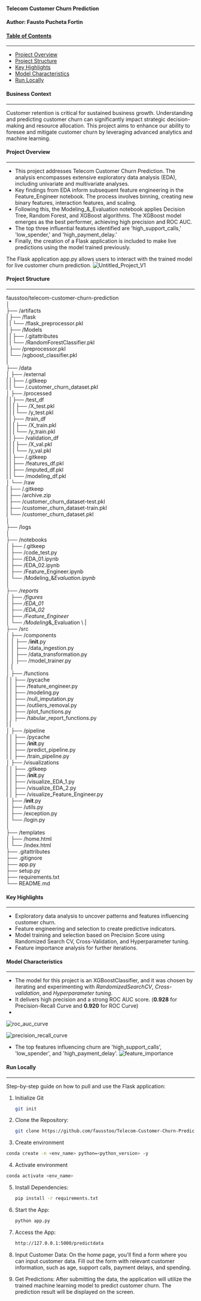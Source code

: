 #### **Telecom Customer Churn Prediction**
#### Author: **Fausto Pucheta Fortin**


#### <u>**Table of Contents**</u>
---
- [Project Overview](#Project-Overview)
- [Project Structure](#Project-Structure)
- [Key Highlights](#Key-Highlights)
- [Model Characteristics](#Model-Characteristics)
- [Run Locally](#Run-Locally)


#### **Business Context**
---
Customer retention is critical for sustained business growth. Understanding and predicting customer churn can significantly impact strategic decision-making and resource allocation. This project aims to enhance our ability to foresee and mitigate customer churn by leveraging advanced analytics and machine learning.


#### **Project Overview**
---
- This project addresses Telecom Customer Churn Prediction. The analysis encompasses extensive exploratory data analysis (EDA), including univariate and multivariate analyses.
- Key findings from EDA inform subsequent feature engineering in the Feature_Engineer notebook. The process involves binning, creating new binary features, interaction features, and scaling.
-  Following this, the Modeling_&_Evaluation notebook applies Decision Tree, Random Forest, and XGBoost algorithms. The XGBoost model emerges as the best performer, achieving high precision and ROC AUC.
-  The top three influential features identified are 'high_support_calls,' 'low_spender,' and 'high_payment_delay.' 
- Finally, the creation of a Flask application is included to make live predictions using the model trained previously.

The Flask application app.py allows users to interact with the trained model for live customer churn prediction.
![Untitled_Project_V1](https://github.com/fausstoo/Telecom-Customer-Churn-Prediction/assets/59534169/9d0ba389-91ae-4612-965e-576227772f69)


#### **Project Structure** 
---
fausstoo/telecom-customer-churn-prediction \
│ \
├── /artifacts \
|   ├── /flask \
|   |  └── /flask_preprocessor.pkl \
|   ├── /Models \
|   |  ├── /.gitattributes \
|   |  └── /RandomForestClassifier.pkl \
|   ├── /preprocessor.pkl \
|   └── /xgboost_classifier.pkl \
| \
├── /data \
│   ├── /external \
|   |  ├── /.gitkeep \
|   |  └── /.customer_churn_dataset.pkl \
│   ├── /processed \
|   |  ├── /test_df \
|   |  |  ├── /X_test.pkl \
|   |  |  └── /y_test.pkl \
|   |  ├── /train_df \
|   |  |  ├── /X_train.pkl \
|   |  |  └── /y_train.pkl \
|   |  ├── /validation_df \
|   |  |  ├── /X_val.pkl \
|   |  |  └── /y_val.pkl \
|   |  ├── /.gitkeep \
|   |  ├── /features_df.pkl \
|   |  ├── /imputed_df.pkl \
|   |  └── /modeling_df.pkl \
│   └── /raw \
|     ├── /.gitkeep \
|     ├── /archive.zip \
|     ├── /customer_churn_dataset-test.pkl \
|     ├── /customer_churn_dataset-train.pkl \
|     └── /customer_churn_dataset.pkl \
│ \
├── /logs \
│ \
├── /notebooks \
│   ├── /.gitkeep \
│   ├── /code_test.py \
│   ├── /EDA_01.ipynb \
│   ├── /EDA_02.ipynb \
│   ├── /Feature_Engineer.ipynb \
│   └── /Modeling_&_Evaluation.ipynb \
│ \
├── /reports \
│   ├── /figures \
│   ├── /EDA_01 \
│   ├── /EDA_02 \
│   ├── /Feature_Engineer \
│   └── /Modeling_&_Evaluation \ 
| \
├── /src \
│   ├── /components \
│   │   ├── /__init__.py \
│   │   ├── /data_ingestion.py \
│   │   ├── /data_transformation.py \
│   │   ├── /model_trainer.py \
│   | \
│   ├── /functions \
|   │   ├── /pycache \
|   │   ├── /feature_engineer.py \
|   │   ├── /modeling.py \
|   │   ├── /null_imputation.py \
|   │   ├── /outliers_removal.py \
|   │   ├── /plot_functions.py \
|   │   ├── /tabular_report_functions.py \
|   | \
│   ├── /pipeline \
|   │   ├── /pycache \
|   │   ├── /__init__.py \
|   │   ├── /predict_pipeline.py \
|   │   ├── /train_pipeline.py \
│   ├── /visualizations \
|   │   ├── .gitkeep \
|   │   ├── /__init__.py \
|   │   ├── /visualize_EDA_1.py \
|   │   ├── /visualize_EDA_2.py \
|   │   ├── /visualize_Feature_Engineer.py \
│   ├── /__init__.py \
│   ├── /utils.py \
│   ├── /exception.py \
│   └── /login.py \
│ \
├── /templates \
│   ├── /home.html \
│   └── /index.html \
├── .gitattributes \
├── .gitignore \
├── app.py \
├── setup.py \
├── requirements.txt \
└── README.md 

#### **Key Highlights**
---
- Exploratory data analysis to uncover patterns and features influencing customer churn.
- Feature engineering and selection to create predictive indicators.
- Model training and selection based on Precision Score using Randomized Search CV, Cross-Validation, and Hyperparameter tuning.
- Feature importance analysis for further iterations.


#### **Model Characteristics**
---
- The model for this project is an XGBoostClassifier, and it was chosen by iterating and experimenting with *RandomizedSearchCV*, *Cross-validation*, and *Hyperparameter tuning*.
- It delivers high precision and a strong ROC AUC score. (**0.928** for Precision-Recall Curve and **0.920** for ROC Curve)
- 
![roc_auc_curve](https://github.com/fausstoo/Telecom-Customer-Churn-Prediction/assets/59534169/1643e6ec-db6a-433b-ad8a-9420208590bc)

![precision_recall_curve](https://github.com/fausstoo/Telecom-Customer-Churn-Prediction/assets/59534169/b9f7ea54-aa8a-4a3c-a8d6-814ed63e3e0a)
  
- The top features influencing churn are 'high_support_calls', 'low_spender', and 'high_payment_delay'.
![feature_importance](https://github.com/fausstoo/Telecom-Customer-Churn-Prediction/assets/59534169/37ca26b7-c27a-451d-a93f-3afe05a2c7b1)


#### **Run Locally**
---
Step-by-step guide on how to pull and use the Flask application: 
1. Initialize Git 
   ```bash
   git init
   ```
   
2. Clone the Repository: 
   ```bash
   git clone https://github.com/fausstoo/Telecom-Customer-Churn-Prediction.git
   ```
   
3. Create environment
```bash
conda create -n <env_name> python=<python_version> -y
```

4. Activate environment
```bash
conda activate <env_name>
```

5. Install Dependencies: 
   ```bash
   pip install -r requirements.txt
   ```
   
6. Start the App: 
   ```bash
   python app.py
   ```
   
7. Access the App: 
   ```bash
   http://127.0.0.1:5000/predictdata
   ```
   
8. Input Customer Data: 
On the home page, you'll find a form where you can input customer data. Fill out the form with relevant customer information, such as age, support calls, payment delays, and spending.

9. Get Predictions: 
After submitting the data, the application will utilize the trained machine learning model to predict customer churn. The prediction result will be displayed on the screen.
